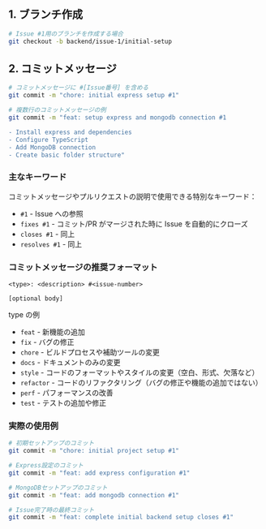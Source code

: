 ## 1. ブランチ作成

```bash
# Issue #1用のブランチを作成する場合
git checkout -b backend/issue-1/initial-setup
```

## 2. コミットメッセージ

```bash
# コミットメッセージに #[Issue番号] を含める
git commit -m "chore: initial express setup #1"

# 複数行のコミットメッセージの例
git commit -m "feat: setup express and mongodb connection #1

- Install express and dependencies
- Configure TypeScript
- Add MongoDB connection
- Create basic folder structure"
```

### 主なキーワード

コミットメッセージやプルリクエストの説明で使用できる特別なキーワード：

- `#1` - Issue への参照
- `fixes #1` - コミット/PR がマージされた時に Issue を自動的にクローズ
- `closes #1` - 同上
- `resolves #1` - 同上

### コミットメッセージの推奨フォーマット

```
<type>: <description> #<issue-number>

[optional body]
```

type の例

- `feat` - 新機能の追加
- `fix` - バグの修正
- `chore` - ビルドプロセスや補助ツールの変更
- `docs` - ドキュメントのみの変更
- `style` - コードのフォーマットやスタイルの変更（空白、形式、欠落など）
- `refactor` - コードのリファクタリング（バグの修正や機能の追加ではない）
- `perf` - パフォーマンスの改善
- `test` - テストの追加や修正

### 実際の使用例

```bash
# 初期セットアップのコミット
git commit -m "chore: initial project setup #1"

# Express設定のコミット
git commit -m "feat: add express configuration #1"

# MongoDBセットアップのコミット
git commit -m "feat: add mongodb connection #1"

# Issue完了時の最終コミット
git commit -m "feat: complete initial backend setup closes #1"
```
